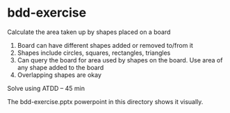 bdd-exercise
============
Calculate the area taken up by shapes placed on a board
1. Board can have different shapes added or removed to/from it
2. Shapes include circles, squares, rectangles, triangles
3. Can query the board for area used by shapes on the board. Use area of any shape added to the board
4. Overlapping shapes are okay

Solve using ATDD – 45 min

The bdd-exercise.pptx powerpoint in this directory shows it visually.
